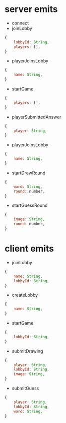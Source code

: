 # server emits

-   connect
-   joinLobby

```javascript
{
    lobbyId: String,
    players: [],
}
```

-   playerJoinsLobby

```javascript
{
    name: String,
}
```

-   startGame

```javascript
{
    players: [],
}
```

-   playerSubmittedAnswer

```javascript
{
    player: String,
}
```

-   playerJoinsLobby

```javascript
{
    name: String,
}
```

-   startDrawRound

```javascript
{
    word: String,
    round: number,
}
```

-   startGuessRound

```javascript
{
    image: String,
    round: number,
}
```

# client emits

-   joinLobby

```javascript
{
    name: String,
    lobbyId: String,
}
```

-   createLobby

```javascript
{
    name: String,
}
```

-   startGame

```javascript
{
    lobbyId: String,
}
```

-   submitDrawing

```javascript
{
    player: String,
    lobbyId: String,
    image: String,
}
```

-   submitGuess

```javascript
{
    player: String,
    lobbyId: String,
    word: String,
}
```
